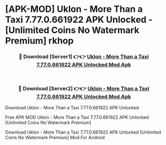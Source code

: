 # [APK-MOD] Uklon - More Than a Taxi 7.77.0.661922 APK Unlocked - [Unlimited Coins No Watermark Premium] rkhop



<div align="center">
<h3>🔴 Download [Server1] 👉👉 <a href="https://momento.my/?title=Uklon_-_More_Than_a_Taxi_7.77.0.661922_APK_Unlocked">Uklon - More Than a Taxi 7.77.0.661922 APK Unlocked Mod Apk</a></h3><br>

<h3>🔴 Download [Server2] 👉👉 <a href="https://momento.my/?title=Uklon_-_More_Than_a_Taxi_7.77.0.661922_APK_Unlocked">Uklon - More Than a Taxi 7.77.0.661922 APK Unlocked Mod Apk</a></h3>
</div>



Download Uklon - More Than a Taxi 7.77.0.661922 APK Unlocked 

Free APK MOD Uklon - More Than a Taxi 7.77.0.661922 APK Unlocked [Unlimited Coins No Watermark Premium]

Download Uklon - More Than a Taxi 7.77.0.661922 APK Unlocked [Unlimited Coins No Watermark Premium] Mod For Android
